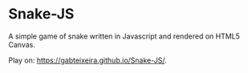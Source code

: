# Snake-JS
A simple game of snake written in Javascript and rendered on HTML5 Canvas.


Play on:
https://gabteixeira.github.io/Snake-JS/.
